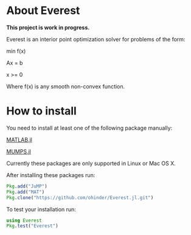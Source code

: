 # About Everest

**This project is work in progress.**

Everest is an interior point optimization solver for problems of the form:

min f(x)

Ax = b

x >= 0

Where f(x) is any smooth non-convex function.

# How to install

You need to install at least one of the following package manually:

[MATLAB.jl](https://github.com/JuliaLang/MATLAB.jl)

[MUMPS.jl](https://github.com/JuliaOptimizers/MUMPS.jl)

Currently these packages are only supported in Linux or Mac OS X.

After installing these packages run:

```julia
Pkg.add("JuMP")
Pkg.add("MAT")
Pkg.clone("https://github.com/ohinder/Everest.jl.git")
```

To test your installation run:

```julia
using Everest
Pkg.test("Everest")
```
